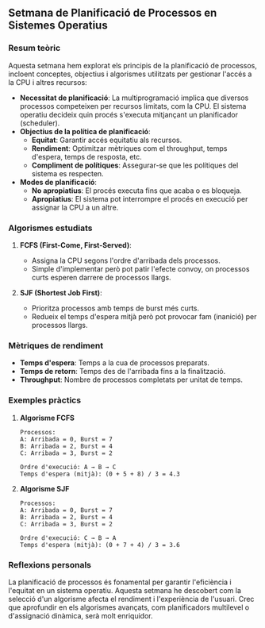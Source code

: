 ## Setmana de Planificació de Processos en Sistemes Operatius

### Resum teòric

Aquesta setmana hem explorat els principis de la planificació de processos, incloent conceptes, objectius i algorismes utilitzats per gestionar l'accés a la CPU i altres recursos:

- **Necessitat de planificació**: La multiprogramació implica que diversos processos competeixen per recursos limitats, com la CPU. El sistema operatiu decideix quin procés s'executa mitjançant un planificador (scheduler).
- **Objectius de la política de planificació**:
  - **Equitat**: Garantir accés equitatiu als recursos.
  - **Rendiment**: Optimitzar mètriques com el throughput, temps d'espera, temps de resposta, etc.
  - **Compliment de polítiques**: Assegurar-se que les polítiques del sistema es respecten.
- **Modes de planificació**:
  - **No apropiatius**: El procés executa fins que acaba o es bloqueja.
  - **Apropiatius**: El sistema pot interrompre el procés en execució per assignar la CPU a un altre.

### Algorismes estudiats

1. **FCFS (First-Come, First-Served)**:

   - Assigna la CPU segons l'ordre d'arribada dels processos.
   - Simple d'implementar però pot patir l'efecte convoy, on processos curts esperen darrere de processos llargs.
2. **SJF (Shortest Job First)**:

   - Prioritza processos amb temps de burst més curts.
   - Redueix el temps d'espera mitjà però pot provocar fam (inanició) per processos llargs.

### Mètriques de rendiment

- **Temps d'espera**: Temps a la cua de processos preparats.
- **Temps de retorn**: Temps des de l'arribada fins a la finalització.
- **Throughput**: Nombre de processos completats per unitat de temps.

### Exemples pràctics

1. **Algorisme FCFS**

   ```text
   Processos:
   A: Arribada = 0, Burst = 7
   B: Arribada = 2, Burst = 4
   C: Arribada = 3, Burst = 2

   Ordre d'execució: A → B → C
   Temps d'espera (mitjà): (0 + 5 + 8) / 3 = 4.3
   ```
2. **Algorisme SJF**

   ```text
   Processos:
   A: Arribada = 0, Burst = 7
   B: Arribada = 2, Burst = 4
   C: Arribada = 3, Burst = 2

   Ordre d'execució: C → B → A
   Temps d'espera (mitjà): (0 + 7 + 4) / 3 = 3.6
   ```

### Reflexions personals

La planificació de processos és fonamental per garantir l'eficiència i l'equitat en un sistema operatiu. Aquesta setmana he descobert com la selecció d'un algorisme afecta el rendiment i l'experiència de l'usuari. Crec que aprofundir en els algorismes avançats, com planificadors multilevel o d'assignació dinàmica, serà molt enriquidor.
